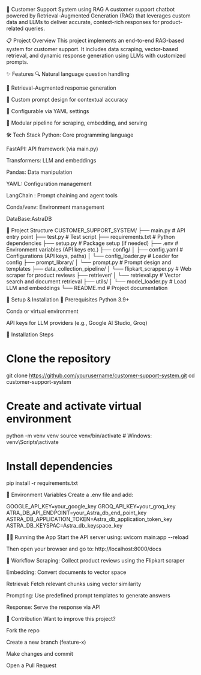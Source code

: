 🤖 Customer Support System using RAG
A customer support chatbot powered by Retrieval-Augmented Generation (RAG) that leverages custom data and LLMs to deliver accurate, context-rich responses for product-related queries.

📋 Project Overview
This project implements an end-to-end RAG-based system for customer support. It includes data scraping, vector-based retrieval, and dynamic response generation using LLMs with customized prompts.

✨ Features
🔍 Natural language question handling

🔗 Retrieval-Augmented response generation

🧠 Custom prompt design for contextual accuracy

🔧 Configurable via YAML settings

🧹 Modular pipeline for scraping, embedding, and serving

🛠️ Tech Stack
Python: Core programming language

FastAPI: API framework (via main.py)

Transformers: LLM and embeddings

Pandas: Data manipulation

YAML: Configuration management

LangChain : Prompt chaining and agent tools

Conda/venv: Environment management

DataBase:AstraDB

📁 Project Structure
CUSTOMER_SUPPORT_SYSTEM/
├── main.py                         # API entry point
├── test.py                         # Test script
├── requirements.txt                # Python dependencies
├── setup.py                        # Package setup (if needed)
├── .env                            # Environment variables (API keys etc.)
├── config/
│   ├── config.yaml                 # Configurations (API keys, paths)
│   └── config_loader.py            # Loader for config
├── prompt_library/
│   └── prompt.py                   # Prompt design and templates
├── data_collection_pipeline/
│   └── flipkart_scrapper.py       # Web scraper for product reviews
├── retriever/
│   └── retrieval.py               # Vector search and document retrieval
├── utils/
│   └── model_loader.py            # Load LLM and embeddings
└── README.md                       # Project documentation

🚀 Setup & Installation
🔧 Prerequisites
Python 3.9+

Conda or virtual environment

API keys for LLM providers (e.g., Google AI Studio, Groq)

🔨 Installation Steps
# Clone the repository
git clone https://github.com/yourusername/customer-support-system.git
cd customer-support-system

# Create and activate virtual environment
python -m venv venv
source venv/bin/activate   # Windows: venv\Scripts\activate

# Install dependencies
pip install -r requirements.txt

🔐 Environment Variables
Create a .env file and add:

GOOGLE_API_KEY=your_google_key
GROQ_API_KEY=your_groq_key
ATRA_DB_API_ENDPOINT=your_Astra_db_end_point_key
ASTRA_DB_APPLICATION_TOKEN=Astra_db_application_token_key
ASTRA_DB_KEYSPAC=Astra_db_keyspace_key

🏃‍♂️ Running the App
Start the API server using:
uvicorn main:app --reload

Then open your browser and go to: http://localhost:8000/docs

🔄 Workflow
Scraping: Collect product reviews using the Flipkart scraper

Embedding: Convert documents to vector space

Retrieval: Fetch relevant chunks using vector similarity

Prompting: Use predefined prompt templates to generate answers

Response: Serve the response via API


🤝 Contribution
Want to improve this project?

Fork the repo

Create a new branch (feature-x)

Make changes and commit

Open a Pull Request

